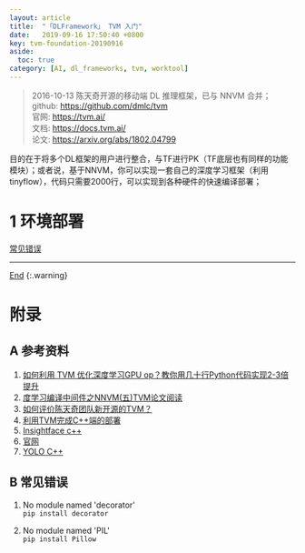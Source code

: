 ```yaml
---
layout: article
title:  "「DLFramework」 TVM 入门"
date:   2019-09-16 17:50:40 +0800
key: tvm-foundation-20190916
aside:
  toc: true
category: [AI, dl_frameworks, tvm, worktool]
---
```

<span id='head'></span>  
>2016-10-13 陈天奇开源的移动端 DL 推理框架，已与 NNVM 合并；     
github: <https://github.com/dmlc/tvm>      
官网: <https://tvm.ai/>     
文档: <https://docs.tvm.ai/>    
论文: <https://arxiv.org/abs/1802.04799>

<!--more-->     

目的在于将多个DL框架的用户进行整合，与TF进行PK（TF底层也有同样的功能模块）；或者说，基于NNVM，你可以实现一套自己的深度学习框架（利用tinyflow），代码只需要2000行，可以实现到各种硬件的快速编译部署；     

# 1 环境部署

[常见错误](#error_install)    


-------------------  
[End](#head)
{:.warning}  


# 附录
## A 参考资料
1. [如何利用 TVM 优化深度学习GPU op？教你用几十行Python代码实现2-3倍提升](https://www.leiphone.com/news/201708/hufBpEUiAaiiwT81.html)    
1. [度学习编译中间件之NNVM(五)TVM论文阅读](https://blog.csdn.net/sanallen/article/details/79402174)    
1. [如何评价陈天奇团队新开源的TVM？](https://www.zhihu.com/question/64091792)    
1. [利用TVM完成C++端的部署](https://oldpan.me/archives/the-first-step-towards-tvm-2)     
1. [Insightface c++](https://zhuanlan.zhihu.com/p/55996985)     
1. [官网](https://docs.tvm.ai/install/from_source.html#build-the-shared-library)     
1. [YOLO C++](https://blog.csdn.net/weixin_43953703/article/details/94889958#_TVMYOLODarkNet_37)     

<span id="error_install"> </span>
## B 常见错误
1. No module named 'decorator'     
`pip install decorator`       

1. No module named 'PIL'    
`pip install Pillow`    
